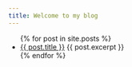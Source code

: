 ```yaml
---
title: Welcome to my blog
---
```


<ul>
  {% for post in site.posts %}
    <li>
      <a href="{{ site.baseurl }}{{ post.url }}" target="_blank">{{ post.title }}</a>
      {{ post.excerpt }}
    </li>
  {% endfor %}
</ul>
